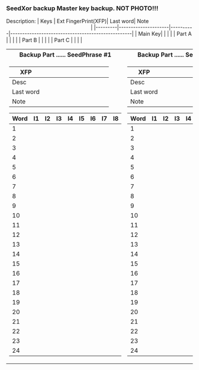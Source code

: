 ### SeedXor backup Master key backup. NOT PHOTO!!!
Description:
| Keys    | Ext FingerPrint(XFP)| Last word| Note &nbsp;&nbsp;&nbsp;&nbsp;&nbsp;&nbsp;&nbsp;&nbsp;&nbsp;&nbsp;&nbsp;&nbsp;&nbsp;&nbsp;&nbsp;&nbsp;&nbsp;&nbsp;&nbsp;&nbsp;&nbsp;&nbsp;&nbsp;&nbsp;&nbsp;&nbsp;&nbsp;&nbsp;&nbsp;&nbsp;&nbsp;&nbsp;&nbsp;&nbsp;&nbsp;&nbsp;&nbsp;&nbsp;&nbsp;&nbsp;&nbsp;&nbsp;&nbsp;&nbsp;&nbsp;&nbsp;&nbsp;&nbsp;&nbsp;&nbsp;&nbsp;&nbsp;&nbsp;&nbsp;&nbsp;&nbsp;&nbsp;&nbsp;|
|---------|---------------------|----------|---------------------------------------------------|
| Main Key|                     |          |                                                   |
| Part A  |                     |          |                                                   |
| Part B  |                     |          |                                                   |
| Part C  |                     |          |                                                   |

<table>
<tr><th> Backup Part ...... SeedPhrase #1</th><th> Backup Part ...... SeedPhrase #2 </th></tr>
<tr><td>

|XFP      |&nbsp;&nbsp;&nbsp;&nbsp;&nbsp;&nbsp;&nbsp;&nbsp;&nbsp;&nbsp;&nbsp;&nbsp;&nbsp;&nbsp;&nbsp;&nbsp;&nbsp;&nbsp;&nbsp;&nbsp;&nbsp;&nbsp;&nbsp;&nbsp;&nbsp;&nbsp;&nbsp;&nbsp;&nbsp;&nbsp;&nbsp;&nbsp;&nbsp;&nbsp;&nbsp;&nbsp;&nbsp;&nbsp;|
|---------|----------------------------|
|Desc     |                            |
|Last word|                            |
|Note     |                            |

| Word |l1 | l2| l3| l4| l5| l6| l7| l8|
|------|---|---|---|---|---|---|---|---|
|    1 |   |   |   |   |   |   |   |   |
|    2 |   |   |   |   |   |   |   |   |
|    3 |   |   |   |   |   |   |   |   |
|    4 |   |   |   |   |   |   |   |   |
|    5 |   |   |   |   |   |   |   |   |
|    6 |   |   |   |   |   |   |   |   |
|    7 |   |   |   |   |   |   |   |   |
|    8 |   |   |   |   |   |   |   |   |
|    9 |   |   |   |   |   |   |   |   |
|   10 |   |   |   |   |   |   |   |   |
|   11 |   |   |   |   |   |   |   |   |
|   12 |   |   |   |   |   |   |   |   |
|   13 |   |   |   |   |   |   |   |   |
|   14 |   |   |   |   |   |   |   |   |
|   15 |   |   |   |   |   |   |   |   |
|   16 |   |   |   |   |   |   |   |   |
|   17 |   |   |   |   |   |   |   |   |
|   18 |   |   |   |   |   |   |   |   |
|   19 |   |   |   |   |   |   |   |   |
|   20 |   |   |   |   |   |   |   |   |
|   21 |   |   |   |   |   |   |   |   |
|   22 |   |   |   |   |   |   |   |   |
|   23 |   |   |   |   |   |   |   |   |
|   24 |   |   |   |   |   |   |   |   |
</td><td>

|XFP      |&nbsp;&nbsp;&nbsp;&nbsp;&nbsp;&nbsp;&nbsp;&nbsp;&nbsp;&nbsp;&nbsp;&nbsp;&nbsp;&nbsp;&nbsp;&nbsp;&nbsp;&nbsp;&nbsp;&nbsp;&nbsp;&nbsp;&nbsp;&nbsp;&nbsp;&nbsp;&nbsp;&nbsp;&nbsp;&nbsp;&nbsp;&nbsp;&nbsp;&nbsp;&nbsp;&nbsp;&nbsp;&nbsp;|
|---------|----------------------------|
|Desc     |                            |
|Last word|                            |
|Note     |                            |

| Word |l1 | l2| l3| l4| l5| l6| l7| l8|
|------|---|---|---|---|---|---|---|---|
|    1 |   |   |   |   |   |   |   |   |
|    2 |   |   |   |   |   |   |   |   |
|    3 |   |   |   |   |   |   |   |   |
|    4 |   |   |   |   |   |   |   |   |
|    5 |   |   |   |   |   |   |   |   |
|    6 |   |   |   |   |   |   |   |   |
|    7 |   |   |   |   |   |   |   |   |
|    8 |   |   |   |   |   |   |   |   |
|    9 |   |   |   |   |   |   |   |   |
|   10 |   |   |   |   |   |   |   |   |
|   11 |   |   |   |   |   |   |   |   |
|   12 |   |   |   |   |   |   |   |   |
|   13 |   |   |   |   |   |   |   |   |
|   14 |   |   |   |   |   |   |   |   |
|   15 |   |   |   |   |   |   |   |   |
|   16 |   |   |   |   |   |   |   |   |
|   17 |   |   |   |   |   |   |   |   |
|   18 |   |   |   |   |   |   |   |   |
|   19 |   |   |   |   |   |   |   |   |
|   20 |   |   |   |   |   |   |   |   |
|   21 |   |   |   |   |   |   |   |   |
|   22 |   |   |   |   |   |   |   |   |
|   23 |   |   |   |   |   |   |   |   |
|   24 |   |   |   |   |   |   |   |   |
</td></tr> </table>
